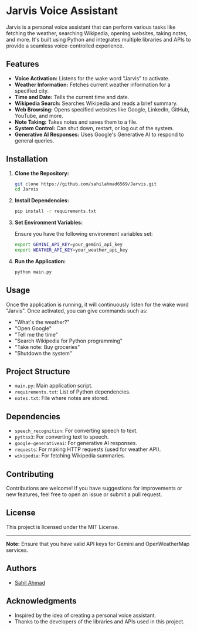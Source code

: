 # Jarvis Voice Assistant

Jarvis is a personal voice assistant that can perform various tasks like fetching the weather, searching Wikipedia, opening websites, taking notes, and more. It's built using Python and integrates multiple libraries and APIs to provide a seamless voice-controlled experience.

## Features

- **Voice Activation:** Listens for the wake word "Jarvis" to activate.
- **Weather Information:** Fetches current weather information for a specified city.
- **Time and Date:** Tells the current time and date.
- **Wikipedia Search:** Searches Wikipedia and reads a brief summary.
- **Web Browsing:** Opens specified websites like Google, LinkedIn, GitHub, YouTube, and more.
- **Note Taking:** Takes notes and saves them to a file.
- **System Control:** Can shut down, restart, or log out of the system.
- **Generative AI Responses:** Uses Google's Generative AI to respond to general queries.

## Installation

1. **Clone the Repository:**

   ```sh
   git clone https://github.com/sahilahmad6569/Jarvis.git
   cd Jarvis
   ```

2. **Install Dependencies:**

   ```sh
   pip install -r requirements.txt
   ```

3. **Set Environment Variables:**

   Ensure you have the following environment variables set:

   ```sh
   export GEMINI_API_KEY=your_gemini_api_key
   export WEATHER_API_KEY=your_weather_api_key
   ```

4. **Run the Application:**

   ```sh
   python main.py
   ```

## Usage

Once the application is running, it will continuously listen for the wake word "Jarvis". Once activated, you can give commands such as:

- "What's the weather?"
- "Open Google"
- "Tell me the time"
- "Search Wikipedia for Python programming"
- "Take note: Buy groceries"
- "Shutdown the system"

## Project Structure

- `main.py`: Main application script.
- `requirements.txt`: List of Python dependencies.
- `notes.txt`: File where notes are stored.

## Dependencies

- `speech_recognition`: For converting speech to text.
- `pyttsx3`: For converting text to speech.
- `google-generativeai`: For generative AI responses.
- `requests`: For making HTTP requests (used for weather API).
- `wikipedia`: For fetching Wikipedia summaries.

## Contributing

Contributions are welcome! If you have suggestions for improvements or new features, feel free to open an issue or submit a pull request.

## License

This project is licensed under the MIT License.

---

**Note:** Ensure that you have valid API keys for Gemini and OpenWeatherMap services.

## Authors

- [Sahil Ahmad](https://github.com/sahilahmad6569)

## Acknowledgments

- Inspired by the idea of creating a personal voice assistant.
- Thanks to the developers of the libraries and APIs used in this project.